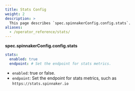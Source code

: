 ```yaml
---
title: Stats Config
weight: 2
description: >
  This page describes `spec.spinnakerConfig.config.stats`.
aliases:
  - /operator_reference/stats/
---
```


**spec.spinnakerConfig.config.stats**

```yaml
stats:
  enabled: true
  endpoint: # Set the endpoint for stats metrics.
```

- `enabled`: true or false.
- `endpoint`: Set the endpoint for stats metrics, such as `https://stats.spinnaker.io`
